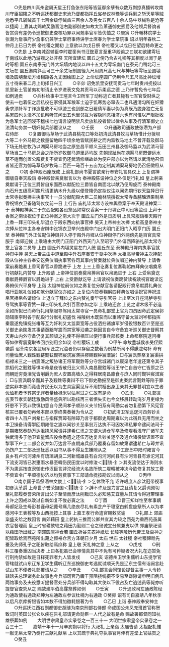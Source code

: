 <!-- { "loadSidebar": true } -->
　　○先是四川真州盗周天星王打鱼张东阳等皆篮鄢余孽有众数万剽掠真播转攻南川守臣招降之不听巡抚都御史宋沧乃督都指挥丘岌参议林豫等调兵剿之斩天星等贼党悉平凡斩贼首千七百余级俘贼酋三百余人及男女五百八十余人马牛器械称是沧等以捷闻  上嘉其功赐敕奖励晋沧右副都御史如故太监萧通御史熊爵及他领兵督饷者皆赏赍有差仍令巡按御史查核功罪以闻苑事官军皆优恤之
○庚寅
○升翰林院学士张潮为詹事府少詹事仍兼学士掌府事侍讲学士席春为学士掌院事  诏以明年春秋二仲月上巳日为祭  帝社稷之期初  上意欲以次戊日祭  帝社稷又以戊日在望后特命更之
　　○先是  上幸南城召辅臣李时翟銮尚书汪鋐夏言至重华殿谕之曰朕初欲建雩坛于南城以此地乃游观之处非祭  天所宜建坛  圜丘之傍乃合古礼卿等其相度以闻于是时等相  圜丘东南泰元门外大坛墙内地议以四十五丈为雩坛南门在泰元门稍北可三丈坛在  圜丘迤南斜亘可三十余丈坛制圆径九尺用周尺高七尺与神坛等雩坛至圆壝墙及圆壝至坛方墙相距各九丈因绘图上之  上命坛座圆广仍用今尺五尺高比神坛增五寸待来春二月上旬择日兴工
　　○辛卯  诏免凯里安抚司贡马七年时贵州抚按以凯里新土官苖夷初附请止令岁进表文免其贡马以示柔远之德  上乃许暂免令七年后如例通贡
　　○兵科给事中王瑄言今卫所军丁动称逃亡者其毙有七军官受财纵之使去一也着伍之后私役在家侵其军粮军士迫于饥寒势必窜去二也凡遇清勾所在奸猾夤求顶补军丁诈造批收不可纵迹三也到部之日雇倩军妻以伪为真既乃脱身独亡无复系累四也关津不加讥察听其问出五也里邻互为容隐同恶相济六也有司惟以严限批收为急军士逃回浸不稽核七也请言设明禁凡卖放私役者皆以律令从事及行清军御史立法清勾务禁一切奸毙兵部覆议从之
　　○壬辰
　　○升通政司通政使张瓒为户部右侍郎
　　○复置御马草场于武清县桃花口等处初清武清县牧马草场惟计分拨坝大等二十外马房之数量留地四千顷余地皆赋民耕之而内监牧马地土不曾开载及御马下场无处驻牧乃以湖渠马房地当之原坐昌平顺义玉田三州县及御马监以为武清马营草场当二十马房总会之所所岁牧御马道里适均故  先朝规趾尚在湖渠马房既僻远水草不适而创置公廨费复不赀宜仍还武清修缮故处为便户部亦以为然请以武清地召佃者皆还官为御马草场岁牧马二百匹一马百十五亩为定制其湖渠马房地仍召佃徵租从之
　　○初  泰神殿石座既成  上谕礼部尚书夏言欲亲行奉安礼言具仪上  上复谓神御版自奉天殿诣  泰神殿皆亲奠献言以为  泰神殿陈设神位之外仅足行礼如  皇上躬亲奠献请于正位三爵皆自东面西以献配位三爵皆自南面北以献乃便周旋而  泰神殿南向石升五级高可踰尺请更纳木升九级以便登降仍定拟仪注以闻先期行钦天监择日行太常寺拟奏捧主执事官十一员分献配殿大臣二员翰林院撰祝太常寺备脯醢酒果制帛香祝锦衣卫备随驾仪仗前一日  上行告  庙礼毕太常寺设神舆香案于奉天殿设神案二于  泰神殿神案二于东西配殿各设祭品如常仪香案一于丹墀正中司设等监设  上拜于香案之南读祝位于正位神案之南大次于  圜丘左门外是日质明  上具常服诣奉天殿行上香一拜三叩头礼毕退立于殿东西向执事官捧  昊天上帝神主次捧  太祖高皇帝神主次捧从位神主各奉安舆中讫锦衣卫举兴由殿中门出大明门正阳门入昭亨门历  圜丘至  泰神殿门外正位配位神舆舁入停于殿外丹墀从位神舆停门外两傍先是百官具常服于  南郊迎候  上乘辂由大明门正阳门外西天门入至昭亨门外偏西降骆礼部太常寺堂上官各二员导  上由  圜丘外内壝灵星左门入统  圜丘东至  泰神殿丹墀内执事官就神舆中捧  昊天上帝主由中道至殿中升石座奉安于龛中次捧  太祖高皇帝神主次捧配殿从位神主各奉安讫典仪唱执事官各司其事内赞奏就位典仪唱迎神内赞导  上请香案前奏跪奏上香司香官以香跪进于  上左  上三上香讫奏复位奏鞠躬四拜典仪唱奠帛行初献礼内赞导  上升殿请  上帝神位前奏奠帛捧帛官以帛跪进于  上右  上受帛奠讫奏献爵捧爵官以爵跪进于  上右  上受爵献讫导  上请读祝位奏跪赞读祝读祝官跪读讫奏俯伏兴平身导  上诣  太祖神位前仪如之奏复位分献官各请配殿行奠帛献爵礼典仪唱行亚献礼仪如初献分献官仪亦如之  上复位内赞奏鞠躬四拜典仪唱读祝官捧祝进帛官捧帛各请燎位  上退立于拜位之东内赞礼奏毕导引官导  上出至次升座鸿胪寺引导驾执事等官赞一拜三叩头礼次引百官亦如之毕  上乘辂还宫  上览之谓木级不必造余如所拟已而命行礼用祭服导驾用太常寺官一员命礼部堂上官为四员因命武定侯郭勋辅臣李时各于配殿行分献礼初盗伐  裕陵树木既获而以重赂守备太监刘岑都指挥秦震遂免镇抚张椿等互为奸利又太监窦宽等占役洒扫诸旗军岁侵役银数百计至是巡关御史余鍧发其事请亟黜岑震而禁宽等沿袭之毙因言自今守备宜听巡关御史督察其  天寿山内外守备仍复其颉颃之礼使不得相压以便行事兵部核奏  上命都察院逮问椿等如律宥震宽取岑回京别用余如议  帝社稷坛工成
　　○甲午  命故豊城侯李旻侄熙袭爵  诏革南京各监局军匠之冗滥者仍以存留之数著为例禁所司不得朦胧勾补  命有司量恤庶人觐鉎觐链觐铉觐铈宸浣宸渶拱樛赐觐钟宸潽宸氵□与宸沨葬祭复宸渠拱槄禄米三之一初宸濠之叛胁诸王将军觐鉎等分守宫城诸门以宸渠老年遣还第令其子拱槄代之觐鉎等惧听命是夜皆散归比义师入南昌觐鉎等诣王守仁自首守仁皆原之已而朝廷穷竟濠党皆削爵为庶人安置高墙久之得释居南昌廪食与庶人同时觐钟宸潽宸氵□与宸沨既卒而其子及觐鉎等奏辩不已下御史勘报至是御史秦武言觐鉎等陷于罪逆实非本志而竟齿齐民无以为生具宸渠见斥不用拱槄出身卫亲其无罪甚明宜以生者优恤死者予葬祭无罪者量给禄米以弘宥过之仁故有是命
　　○乙未
　　○礼部言旌表节孝实朝廷激励风俗盛典所以勘核再三者惧失实也今文移展转动淹岁月吏缘为奸恩不下究非致慎初意自今民间孝子顺孙义夫节妇系有司勘实者勿复勘第下风宪官核实已覆者勿再候本部以季终类奏著为令从之
　　○初武清卫军巡逻河西务钞关者四十人百户刘希仁与指挥贾璋有隙璋乃言于都御史周期雍以为此宿兵无用而坐之本卫操备请得掣回期雍信之遽以闻钞关至事翁万达执不可因发璋私罪命逮问法司于是期雍怒奏劾万达沮挠风宪请并逮希仁讯之又谓大通仓军卒及修堤看浅守厂诸军夫独武清多于他卫宜量留应役余悉遗之还伍万达复言钞关逻卒及通仓诸役皆诏置不宜掣事下户工二部会议并如万达言不直期雍兵部乃覆奏存留如故第谓逮希仁与璋并讯仍饬户工二部及巡抚悉以诏书从事不得互生嫌隙从之
　　○工部郎中陆时雍言今良乡有卢沟河涿州有琉璃胡良二河新城雄县有白沟河河间县有沙河青县有滹沱河其下流支河皆已淤壅雨水暴至輙伤民田宜以时修浚＜锍-釒＞其支流使达于海则水不为患巡按直隶御史传汉臣言滹沱经流大名故所筑二堤輙被冲决今欲修复其故工费不赀宜令广平顺德协济以均劳费事下工部请命抚按勘议以闻从之
　　○丙申
　　○南京国子监祭酒林文俊上＜锍-釒＞乞休致不允  诏许岷庶人彦汰冠带视事初彦汰革爵  上命世子誉荣摄国＜锍-釒＞辞不许及是力言之且请复父爵词颇切至礼部履奏誉荣所言出父子至情而彦汰削黜已久必知惩艾宜量从其请令得冠带理事  上许之因戒以改过自新如复不悛必寘之法
　　○丁酉
　　○晋王知烊性至孝事嫡母郝妃及生母彭甚谨母妃薨号痛几绝丧尽礼有素芝产于寝室白鹤盘旋祭所人以为孝感河中王表椁等及山西抚按上其事  上嘉王孝行命遣官赐敕奖谕
　　○礼部上  郊庙粢盛支给之数因言  南郊藉田  皇上躬执三推而公卿共宣其力较之西苑为重西苑虽属农官督理而  皇上时省耕歛较之藉田为勤则二仓之储诚宜分属兼支以供  郊庙祭祀请以藉田所出藏之  南郊圆廪神仓若  圜丘祈谷先农神祇坛  长陵等陵历代帝王及百神之祀皆取给焉西苑所出藏之恒裕仓苦方泽朝日夕月  太庙  世庙  太社稷  帝社稷禘祫先蚕及先师孔子之祀皆取给焉庶称  皇上敬  天礼神之意  上从之
　　○戊戌
　　○刑科三覆奏重囚当决者  上曰各犯虽已会审情真其中不免有可矜疑者况大礼在迩暂免行刑拘禁如故是日释死罪者九人皆发戍
　　○己亥  诏德州卫学生儒听山东提学官管辖就试山东辽东卫学生儒听辽东巡按御史考选就试顺天先是辽东生儒有诣阙言赴试山东不便者礼部覆请从之
　　○辛丑
　　○礼部言会同馆设提督主事一人令钤辖馆夫总理诸务此故事也今兵部司官乃輙干预阻挠统摄不专易至嫌隙请申明旧例凡两馆事务及夫役悉听提督官处分兵部不得勾取其大使以下役占及亡逃逋员等毙亦听提督官查究从之  赐故建平伯高霳祭葬如例
　　○壬寅
　　○升通政司左通政陈经为通政使右通政郑绅为左通政左参议杜楠为右通政
○癸卯  诏有司自嘉靖八年秋季以后凡京库折银皆如本数不得加徵耗银著为令
　　○乙巳  上诣  泰神殿奉安神主
　　○升巡抚江西右副都御史胡琏为南京刑部右侍郎  命成国公朱凤充班首官称贺致词时英国公张仑以疾在告礼部请更命勋臣一人代之故有是命  赐故署都督同知杭雄祭葬如例
　　大明世宗肃皇帝实录卷之一百三十一
大明世宗肃皇帝实录卷之一百三十二
　　嘉靖十年十一月辛亥朔以将行  大祀礼  上亲诣  太庙告请  太祖配礼惟一献无帛太常乃奏行三献礼献帛  上以其疏于典礼夺执事官月俸有差堂上官姑贳之
　　○癸丑

